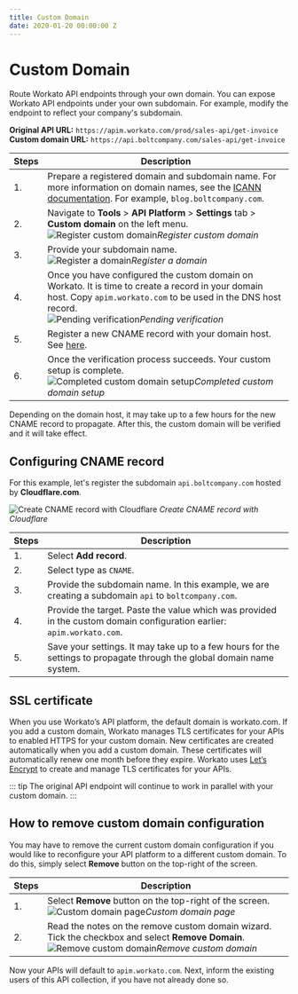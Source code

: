```yaml
---
title: Custom Domain
date: 2020-01-20 00:00:00 Z
---
```


# Custom Domain

Route Workato API endpoints through your own domain. You can expose Workato API endpoints under your own subdomain. For example, modify the endpoint to reflect your company's subdomain.

**Original API URL:** `https://apim.workato.com/prod/sales-api/get-invoice`
**Custom domain URL:** `https://api.boltcompany.com/sales-api/get-invoice`

| Steps | Description |
| ----- | ----- |
| 1.    | Prepare a registered domain and subdomain name. For more information on domain names, see the [ICANN documentation](https://www.icann.org/resources/pages/register-domain-name-2017-06-20-en). For example, `blog.boltcompany.com`.
| 2.    | Navigate to **Tools** > **API Platform** > **Settings** tab > **Custom domain** on the left menu.<br>![Register custom domain](~@img/api-mgmt/add-custom-domain-blank.png)*Register custom domain* |
| 3.    | Provide your subdomain name.<br>![Register a domain](~@img/api-mgmt/add-custom-domain.png)*Register a domain* |
| 4.    | Once you have configured the custom domain on Workato. It is time to create a record in your domain host. Copy `apim.workato.com` to be used in the DNS host record.<br>![Pending verification](~@img/api-mgmt/custom-domain-pending-verification.png)*Pending verification* |
| 5.    | Register a new CNAME record with your domain host. See [here](#configuring-cname-record). |
| 6.    | Once the verification process succeeds. Your custom setup is complete.<br>![Completed custom domain setup](~@img/api-mgmt/custom-domain-successful.png)*Completed custom domain setup* |

Depending on the domain host, it may take up to a few hours for the new CNAME record to propagate. After this, the custom domain will be verified and it will take effect.

## Configuring CNAME record

For this example, let's register the subdomain `api.boltcompany.com` hosted by **Cloudflare.com**.

![Create CNAME record with Cloudflare](~@img/api-mgmt/add-cname-record-cloudflare.png)
*Create CNAME record with Cloudflare*

| Steps | Description |
| ----- | ----- |
| 1.    | Select **Add record**. |
| 2.    | Select type as `CNAME`. |
| 3.    | Provide the subdomain name. In this example, we are creating a subdomain `api` to `boltcompany.com`. |
| 4.    | Provide the target. Paste the value which was provided in the custom domain configuration earlier: `apim.workato.com`. |
| 5.    | Save your settings. It may take up to a few hours for the settings to propagate through the global domain name system. |

## SSL certificate

When you use Workato’s API platform, the default domain is workato.com. If you add a custom domain, Workato manages TLS certificates for your APIs to enabled HTTPS for your custom domain. New certificates are created automatically when you add a custom domain. These certificates will automatically renew one month before they expire. Workato uses [Let’s Encrypt](https://letsencrypt.org/) to create and manage TLS certificates for your APIs.

::: tip
The original API endpoint will continue to work in parallel with your custom domain.
:::

## How to remove custom domain configuration

You may have to remove the current custom domain configuration if you would like to reconfigure your API platform to a different custom domain. To do this, simply select **Remove** button on the top-right of the screen.

| Steps | Description |
| ----- | ----- |
| 1.    | Select **Remove** button on the top-right of the screen.<br>![Custom domain page](~@img/api-mgmt/custom-domain-successful.png)*Custom domain page* |
| 2.    | Read the notes on the remove custom domain wizard. Tick the checkbox and select **Remove Domain**.<br>![Remove custom domain](~@img/api-mgmt/remove-custom-domain.png)*Remove custom domain* |

Now your APIs will default to `apim.workato.com`. Next, inform the existing users of this API collection, if you have not already done so.
